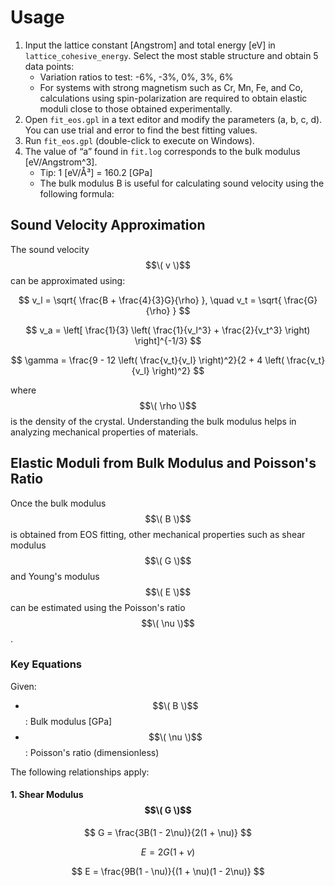 # Usage

1. Input the lattice constant [Angstrom] and total energy [eV] in `lattice_cohesive_energy`. Select the most stable structure and obtain 5 data points:
   - Variation ratios to test: -6%, -3%, 0%, 3%, 6%
   - For systems with strong magnetism such as Cr, Mn, Fe, and Co, calculations using spin-polarization are required to obtain elastic moduli close to those obtained experimentally.
2. Open `fit_eos.gpl` in a text editor and modify the parameters (a, b, c, d). You can use trial and error to find the best fitting values.
3. Run `fit_eos.gpl` (double-click to execute on Windows).
4. The value of “a” found in `fit.log` corresponds to the bulk modulus [eV/Angstrom^3].
   - Tip: 1 [eV/Å³] = 160.2 [GPa]
   - The bulk modulus B is useful for calculating sound velocity using the following formula:


## Sound Velocity Approximation

The sound velocity $$\( v \)$$ can be approximated using:

$$
v_l = \sqrt{ \frac{B + \frac{4}{3}G}{\rho} }, \quad
v_t = \sqrt{ \frac{G}{\rho} }
$$

$$
v_a = \left[ \frac{1}{3} \left( \frac{1}{v_l^3} + \frac{2}{v_t^3} \right) \right]^{-1/3}
$$

$$
\gamma = \frac{9 - 12 \left( \frac{v_t}{v_l} \right)^2}{2 + 4 \left( \frac{v_t}{v_l} \right)^2}
$$

where $$\( \rho \)$$ is the density of the crystal. Understanding the bulk modulus helps in analyzing mechanical properties of materials.


## Elastic Moduli from Bulk Modulus and Poisson's Ratio

Once the bulk modulus $$\( B \)$$ is obtained from EOS fitting, other mechanical properties such as shear modulus $$\( G \)$$ and Young's modulus $$\( E \)$$ can be estimated using the Poisson's ratio $$\( \nu \)$$.

### Key Equations

Given:
- $$\( B \)$$: Bulk modulus [GPa]
- $$\( \nu \)$$: Poisson's ratio (dimensionless)

The following relationships apply:

#### 1. **Shear Modulus** $$\( G \)$$

$$
G = \frac{3B(1 - 2\nu)}{2(1 + \nu)}
$$

$$
E = 2G(1 + \nu)
$$

$$
E = \frac{9B(1 - \nu)}{(1 + \nu)(1 - 2\nu)}
$$

